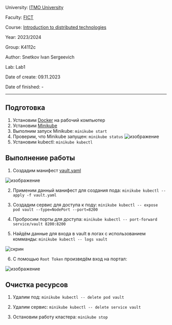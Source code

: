 University: [ITMO University](https://itmo.ru/ru/)

Faculty: [FICT](https://fict.itmo.ru)

Course: [Introduction to distributed technologies](https://github.com/itmo-ict-faculty/introduction-to-distributed-technologies)

Year: 2023/2024

Group: K4112c

Author: Snetkov Ivan Sergeevich

Lab: Lab1

Date of create: 09.11.2023

Date of finished: -

_________________________________________________________________________________________________________________________________________________________


## Подготовка
1. Установим [Docker](https://www.docker.com/) на рабочий компьютер
2. Установим [Minikube](https://minikube.sigs.k8s.io/docs/start/)
3. Выполним запуск Minikube: 
  `minikube start`
4. Проверим, что Minikube запущен: 
  `minikube status`
![изображение](https://github.com/Ivasnet/2023_2024-introduction_to_distributed_technologies-k4112c-snetkov_i_s/assets/70843270/03d9a5dd-bf22-400a-abac-fbb995439ba6)
5. Установим kubectl: 
  `minikube kubectl`

## Выполнение работы
1. Создадим манифест [vault.yaml](https://github.com/Ivasnet/2023_2024-introduction_to_distributed_technologies-k4112c-snetkov_i_s/blob/main/lab1/vault.yaml)
   
![изображение](https://github.com/Ivasnet/2023_2024-introduction_to_distributed_technologies-k4112c-snetkov_i_s/assets/70843270/a4b3d9ef-97d6-40c4-81fe-b1c37212a087)

2. Применим данный манифест для создания пода: 
  `minikube kubectl -- apply -f vault.yaml`

3. Создадим сервис для доступа к поду: 
  `minikube kubectl -- expose pod vault --type=NodePort --port=8200`

4. Пробросим порты для доступа: 
  `minikube kubectl -- port-forward service/vault 8200:8200`

5. Найдём данные для входа в vault в логах с использованием комманды:
 `minikube kubectl -- logs vault`

![скрин](https://github.com/Ivasnet/2023_2024-introduction_to_distributed_technologies-k4112c-snetkov_i_s/assets/70843270/14c8d30e-eeaf-46e9-9d19-03e9692b8129)

6. С помощью `Root Token` произведём вход на портал:
    
![изображение](https://github.com/Ivasnet/2023_2024-introduction_to_distributed_technologies-k4112c-snetkov_i_s/assets/70843270/f6d636b5-7926-4837-ae95-17183b42e3f4)

## Очистка ресурсов
1. Удалим под:
  `minikube kubectl -- delete pod vault`

2. Удалим сервис:
  `minikube kubectl -- delete service vault`

3. Остановим работу кластера:
  `minikube stop`
